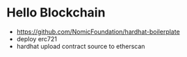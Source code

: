 # Hello Blockchain

- https://github.com/NomicFoundation/hardhat-boilerplate
- deploy erc721
- hardhat upload contract source to etherscan

